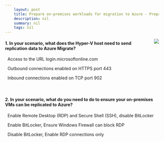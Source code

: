 ```yaml
---
    layout: post
    title: Prepare on-premises workloads for migration to Azure - Prepare the on-premises environment for agentless migration
    description: nil
    summary: nil
    tags: nil
---
```



 <a target="_blank" href="https://docs.microsoft.com/en-us/learn/modules/prepare-onpremises-workloads-migration-azure/4-prepare-on-premises-environment-for-agentless-migration/"><i class="fas fa-external-link-alt"></i> </a>
 <img align="right" src="https://docs.microsoft.com/en-us/learn/achievements/prepare-on-premises-workloads-for-migration-to-azure.svg">
####  1. In your scenario, what does the Hyper-V host need to send replication data to Azure Migrate?


<i class='far fa-square'></i> &nbsp;&nbsp;Access to the URL login.microsoftonline.com

<i class='fas fa-check-square' style='color: Dodgerblue;'></i> &nbsp;&nbsp;Outbound connections enabled on HTTPS port 443

<i class='far fa-square'></i> &nbsp;&nbsp;Inbound connections enabled on TCP port 902
<br />
<br />
<br />

####  2. In your scenario, what do you need to do to ensure your on-premises VMs can be replicated to Azure?


<i class='fas fa-check-square' style='color: Dodgerblue;'></i> &nbsp;&nbsp;Enable Remote Desktop (RDP) and Secure Shell (SSH), disable BitLocker

<i class='far fa-square'></i> &nbsp;&nbsp;Enable BitLocker, Ensure Windows Firewall can block RDP

<i class='far fa-square'></i> &nbsp;&nbsp;Disable BitLocker, Enable RDP connections only
<br />
<br />
<br />
